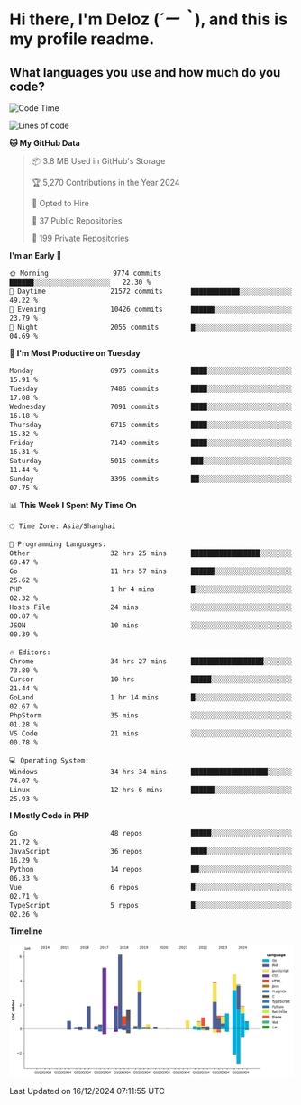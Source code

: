# **Hi there, I'm Deloz (*´ー｀*), and this is my profile readme.**

## **What languages you use and how much do you code?**

<!--START_SECTION:waka-->
![Code Time](http://img.shields.io/badge/Code%20Time-5%2C283%20hrs%202%20mins-blue)

![Lines of code](https://img.shields.io/badge/From%20Hello%20World%20I%27ve%20Written-45.3%20million%20lines%20of%20code-blue)

**🐱 My GitHub Data** 

> 📦 3.8 MB Used in GitHub's Storage 
 > 
> 🏆 5,270 Contributions in the Year 2024
 > 
> 💼 Opted to Hire
 > 
> 📜 37 Public Repositories 
 > 
> 🔑 199 Private Repositories 
 > 
**I'm an Early 🐤** 

```text
🌞 Morning                9774 commits        ██████░░░░░░░░░░░░░░░░░░░   22.30 % 
🌆 Daytime                21572 commits       ████████████░░░░░░░░░░░░░   49.22 % 
🌃 Evening                10426 commits       ██████░░░░░░░░░░░░░░░░░░░   23.79 % 
🌙 Night                  2055 commits        █░░░░░░░░░░░░░░░░░░░░░░░░   04.69 % 
```
📅 **I'm Most Productive on Tuesday** 

```text
Monday                   6975 commits        ████░░░░░░░░░░░░░░░░░░░░░   15.91 % 
Tuesday                  7486 commits        ████░░░░░░░░░░░░░░░░░░░░░   17.08 % 
Wednesday                7091 commits        ████░░░░░░░░░░░░░░░░░░░░░   16.18 % 
Thursday                 6715 commits        ████░░░░░░░░░░░░░░░░░░░░░   15.32 % 
Friday                   7149 commits        ████░░░░░░░░░░░░░░░░░░░░░   16.31 % 
Saturday                 5015 commits        ███░░░░░░░░░░░░░░░░░░░░░░   11.44 % 
Sunday                   3396 commits        ██░░░░░░░░░░░░░░░░░░░░░░░   07.75 % 
```


📊 **This Week I Spent My Time On** 

```text
🕑︎ Time Zone: Asia/Shanghai

💬 Programming Languages: 
Other                    32 hrs 25 mins      █████████████████░░░░░░░░   69.47 % 
Go                       11 hrs 57 mins      ██████░░░░░░░░░░░░░░░░░░░   25.62 % 
PHP                      1 hr 4 mins         █░░░░░░░░░░░░░░░░░░░░░░░░   02.32 % 
Hosts File               24 mins             ░░░░░░░░░░░░░░░░░░░░░░░░░   00.87 % 
JSON                     10 mins             ░░░░░░░░░░░░░░░░░░░░░░░░░   00.39 % 

🔥 Editors: 
Chrome                   34 hrs 27 mins      ██████████████████░░░░░░░   73.80 % 
Cursor                   10 hrs              █████░░░░░░░░░░░░░░░░░░░░   21.44 % 
GoLand                   1 hr 14 mins        █░░░░░░░░░░░░░░░░░░░░░░░░   02.67 % 
PhpStorm                 35 mins             ░░░░░░░░░░░░░░░░░░░░░░░░░   01.28 % 
VS Code                  21 mins             ░░░░░░░░░░░░░░░░░░░░░░░░░   00.78 % 

💻 Operating System: 
Windows                  34 hrs 34 mins      ███████████████████░░░░░░   74.07 % 
Linux                    12 hrs 6 mins       ██████░░░░░░░░░░░░░░░░░░░   25.93 % 
```

**I Mostly Code in PHP** 

```text
Go                       48 repos            █████░░░░░░░░░░░░░░░░░░░░   21.72 % 
JavaScript               36 repos            ████░░░░░░░░░░░░░░░░░░░░░   16.29 % 
Python                   14 repos            ██░░░░░░░░░░░░░░░░░░░░░░░   06.33 % 
Vue                      6 repos             █░░░░░░░░░░░░░░░░░░░░░░░░   02.71 % 
TypeScript               5 repos             █░░░░░░░░░░░░░░░░░░░░░░░░   02.26 % 
```



**Timeline**

![Lines of Code chart](https://raw.githubusercontent.com/deloz/deloz/main/assets/bar_graph.png)


 Last Updated on 16/12/2024 07:11:55 UTC
<!--END_SECTION:waka-->
